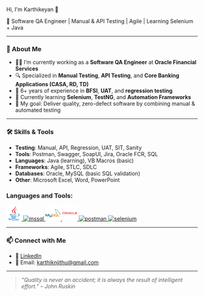 Hi, I'm Karthikeyan 👋

  🧪 Software QA Engineer | Manual & API Testing | Agile | Learning Selenium + Java

---

### 🧭 About Me

- 👨‍💻 I’m currently working as a **Software QA Engineer** at **Oracle Financial Services**
- 🔍 Specialized in **Manual Testing**, **API Testing**, and **Core Banking Applications (CASA, RD, TD)**
- 💼 6+ years of experience in **BFSI**, **UAT**, and **regression testing**
- 🚀 Currently learning **Selenium**, **TestNG**, and **Automation Frameworks**
- 🎯 My goal: Deliver quality, zero-defect software by combining manual & automated testing

---

### 🛠️ Skills & Tools

- **Testing**: Manual, API, Regression, UAT, SIT, Sanity
- **Tools**: Postman, Swagger, SoapUI, Jira, Oracle FCR, SQL
- **Languages**: Java (learning), VB Macros (basic)
- **Frameworks**: Agile, STLC, SDLC
- **Databases**: Oracle, MySQL (basic SQL validation)
- **Other**: Microsoft Excel, Word, PowerPoint

<h3 align="left">Languages and Tools:</h3>
<p align="left"> <a href="https://www.java.com" target="_blank" rel="noreferrer"> <img src="https://raw.githubusercontent.com/devicons/devicon/master/icons/java/java-original.svg" alt="java" width="40" height="40"/> </a> <a href="https://www.microsoft.com/en-us/sql-server" target="_blank" rel="noreferrer"> <img src="https://www.svgrepo.com/show/303229/microsoft-sql-server-logo.svg" alt="mssql" width="40" height="40"/> </a> <a href="https://www.mysql.com/" target="_blank" rel="noreferrer"> <img src="https://raw.githubusercontent.com/devicons/devicon/master/icons/mysql/mysql-original-wordmark.svg" alt="mysql" width="40" height="40"/> </a> <a href="https://www.oracle.com/" target="_blank" rel="noreferrer"> <img src="https://raw.githubusercontent.com/devicons/devicon/master/icons/oracle/oracle-original.svg" alt="oracle" width="40" height="40"/> </a> <a href="https://postman.com" target="_blank" rel="noreferrer"> <img src="https://www.vectorlogo.zone/logos/getpostman/getpostman-icon.svg" alt="postman" width="40" height="40"/> </a> <a href="https://www.selenium.dev" target="_blank" rel="noreferrer"> <img src="https://raw.githubusercontent.com/detain/svg-logos/780f25886640cef088af994181646db2f6b1a3f8/svg/selenium-logo.svg" alt="selenium" width="40" height="40"/> </a> </p>

---

### 📫 Connect with Me

- 🔗 [LinkedIn](https://linkedin.com/in/karthikeyan-t-a94127198)
- 📧 Email: karthiknjithu@gmail.com

---

> *“Quality is never an accident; it is always the result of intelligent effort.” – John Ruskin*

